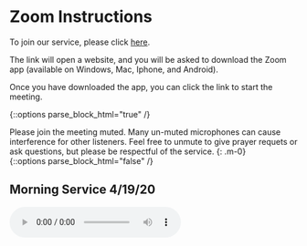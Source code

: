 <link href="https://stackpath.bootstrapcdn.com/bootstrap/4.4.1/css/bootstrap.min.css" rel="stylesheet" integrity="sha384-Vkoo8x4CGsO3+Hhxv8T/Q5PaXtkKtu6ug5TOeNV6gBiFeWPGFN9MuhOf23Q9Ifjh" crossorigin="anonymous">

# Zoom Instructions

To join our service, please click [here](https://us02web.zoom.us/j/7608593426?pwd=cjZJV016blVrS0k4ZWM2bVlhVVZkQT09).

The link will open a website, and you will be asked to download the Zoom app (available on Windows, Mac, Iphone, and Android).

Once you have downloaded the app, you can click the link to start the meeting.

{::options parse_block_html="true" /}
<div class="alert alert-warning" role="alert">
Please join the meeting muted. Many un-muted microphones can cause interference for other listeners. Feel free to unmute to give prayer requets or ask questions, but please be respectful of the service.
{: .m-0}
</div>
{::options parse_block_html="false" /}

## Morning Service 4/19/20
<audio controls src="https://uc90cac3d4cb4ca0cc4bb8311ef6.dl.dropboxusercontent.com/cd/0/inline/A2JNLcQX8JT6Eim4ujTcvs_ybKysDNjtLmfaTfDsB1HKnEf68X2baccp-mvCRzTcnNGUK0Akhc-KRcG9oyRtwY9LxoxbD2Sw7tY1YjWZxp-lIBIR_Js7rwtyFyvSrLlPZUs/file#t=1610" preload="auto">
  <p>Your browser doesn't support HTML5 audio. Here is a <a href="https://uc90cac3d4cb4ca0cc4bb8311ef6.dl.dropboxusercontent.com/cd/0/inline/A2JNLcQX8JT6Eim4ujTcvs_ybKysDNjtLmfaTfDsB1HKnEf68X2baccp-mvCRzTcnNGUK0Akhc-KRcG9oyRtwY9LxoxbD2Sw7tY1YjWZxp-lIBIR_Js7rwtyFyvSrLlPZUs/file#t=1610">link to the audio</a> instead.</p>
</audio>
